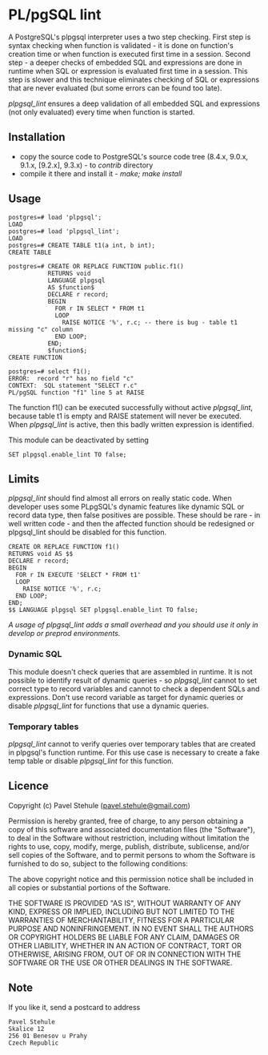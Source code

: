 # PL/pgSQL lint

A PostgreSQL's plpgsql interpreter uses a two step checking. First step is syntax checking when
function is validated - it is done on function's creation time or when function is executed
first time in a session. Second step - a deeper checks of embedded SQL and expressions are done 
in runtime when SQL or expression is evaluated first time in a session. This step is slower and
this technique eliminates checking of SQL or expressions that are never evaluated (but some errors
can be found too late).

_plpgsql_lint_ ensures a deep validation of all embedded SQL and expressions (not only evaluated)
every time when function is started.


## Installation
 * copy the source code to PostgreSQL's source code tree (8.4.x, 9.0.x, 9.1.x, [9.2.x], 9.3.x) - to _contrib_ directory
 * compile it there and install it - _make; make install_

## Usage

    postgres=# load 'plpgsql';
    LOAD
    postgres=# load 'plpgsql_lint';
    LOAD
    postgres=# CREATE TABLE t1(a int, b int);
    CREATE TABLE

    postgres=# CREATE OR REPLACE FUNCTION public.f1()
               RETURNS void
               LANGUAGE plpgsql
               AS $function$
               DECLARE r record;
               BEGIN
                 FOR r IN SELECT * FROM t1
                 LOOP
                   RAISE NOTICE '%', r.c; -- there is bug - table t1 missing "c" column
                 END LOOP;
               END;
               $function$;
    CREATE FUNCTION

    postgres=# select f1();
    ERROR:  record "r" has no field "c"
    CONTEXT:  SQL statement "SELECT r.c"
    PL/pgSQL function "f1" line 5 at RAISE

The function f1() can be executed successfully without active _plpgsql_lint_, because table t1
is empty and RAISE statement will never be executed. When _plpgsql_lint_ is active, then this
badly written expression is identified.

This module can be deactivated by setting

    SET plpgsql.enable_lint TO false;

## Limits

_plpgsql_lint_ should find almost all errors on really static code. When developer uses some
PLpgSQL's dynamic features like dynamic SQL or record data type, then false positives are
possible. These should be rare - in well written code - and then the affected function
should be redesigned or plpgsql_lint should be disabled for this function.


    CREATE OR REPLACE FUNCTION f1()
    RETURNS void AS $$
    DECLARE r record;
    BEGIN
      FOR r IN EXECUTE 'SELECT * FROM t1'
      LOOP
        RAISE NOTICE '%', r.c;
      END LOOP;
    END;
    $$ LANGUAGE plpgsql SET plpgsql.enable_lint TO false;

_A usage of plpgsql_lint adds a small overhead and you should use it only in develop or preprod environments._

### Dynamic SQL

This module doesn't check queries that are assembled in runtime. It is not possible
to identify result of dynamic queries - so _plpgsql_lint_ cannot to set correct type to record
variables and cannot to check a dependent SQLs and expressions. Don't use record variable
as target for dynamic queries or disable _plpgsql_lint_ for functions that use a dynamic
queries.

### Temporary tables

_plpgsql_lint_ cannot to verify queries over temporary tables that are created in plpgsql's function
runtime. For this use case is necessary to create a fake temp table or disable _plpgsql_lint_ for this
function.

## Licence

Copyright (c) Pavel Stehule (pavel.stehule@gmail.com)

 Permission is hereby granted, free of charge, to any person obtaining a copy
 of this software and associated documentation files (the "Software"), to deal
 in the Software without restriction, including without limitation the rights
 to use, copy, modify, merge, publish, distribute, sublicense, and/or sell
 copies of the Software, and to permit persons to whom the Software is
 furnished to do so, subject to the following conditions:

 The above copyright notice and this permission notice shall be included in
 all copies or substantial portions of the Software.

 THE SOFTWARE IS PROVIDED "AS IS", WITHOUT WARRANTY OF ANY KIND, EXPRESS OR
 IMPLIED, INCLUDING BUT NOT LIMITED TO THE WARRANTIES OF MERCHANTABILITY,
 FITNESS FOR A PARTICULAR PURPOSE AND NONINFRINGEMENT. IN NO EVENT SHALL THE
 AUTHORS OR COPYRIGHT HOLDERS BE LIABLE FOR ANY CLAIM, DAMAGES OR OTHER
 LIABILITY, WHETHER IN AN ACTION OF CONTRACT, TORT OR OTHERWISE, ARISING FROM,
 OUT OF OR IN CONNECTION WITH THE SOFTWARE OR THE USE OR OTHER DEALINGS IN
 THE SOFTWARE.

## Note

If you like it, send a postcard to address

    Pavel Stehule
    Skalice 12
    256 01 Benesov u Prahy
    Czech Republic
